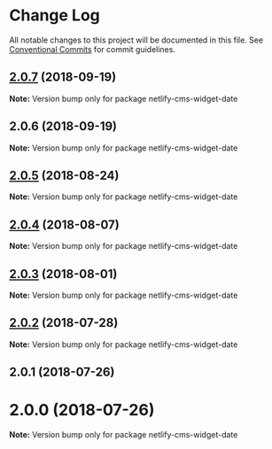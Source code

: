 # Change Log

All notable changes to this project will be documented in this file.
See [Conventional Commits](https://conventionalcommits.org) for commit guidelines.

<a name="2.0.7"></a>
## [2.0.7](https://github.com/netlify/netlify-cms/tree/master/packages/netlify-cms-widget-date/compare/netlify-cms-widget-date@2.0.6...netlify-cms-widget-date@2.0.7) (2018-09-19)

**Note:** Version bump only for package netlify-cms-widget-date





<a name="2.0.6"></a>
## 2.0.6 (2018-09-19)

**Note:** Version bump only for package netlify-cms-widget-date





<a name="2.0.5"></a>
## [2.0.5](https://github.com/netlify/netlify-cms/tree/master/packages/netlify-cms-widget-date/compare/netlify-cms-widget-date@2.0.4...netlify-cms-widget-date@2.0.5) (2018-08-24)




**Note:** Version bump only for package netlify-cms-widget-date

<a name="2.0.4"></a>
## [2.0.4](https://github.com/netlify/netlify-cms/tree/master/packages/netlify-cms-widget-date/compare/netlify-cms-widget-date@2.0.3...netlify-cms-widget-date@2.0.4) (2018-08-07)




**Note:** Version bump only for package netlify-cms-widget-date

<a name="2.0.3"></a>
## [2.0.3](https://github.com/netlify/netlify-cms/tree/master/packages/netlify-cms-widget-date/compare/netlify-cms-widget-date@2.0.2...netlify-cms-widget-date@2.0.3) (2018-08-01)




**Note:** Version bump only for package netlify-cms-widget-date

<a name="2.0.2"></a>
## [2.0.2](https://github.com/netlify/netlify-cms/tree/master/packages/netlify-cms-widget-date/compare/netlify-cms-widget-date@2.0.1...netlify-cms-widget-date@2.0.2) (2018-07-28)




**Note:** Version bump only for package netlify-cms-widget-date

<a name="2.0.1"></a>
## 2.0.1 (2018-07-26)



<a name="2.0.0"></a>
# 2.0.0 (2018-07-26)




**Note:** Version bump only for package netlify-cms-widget-date
